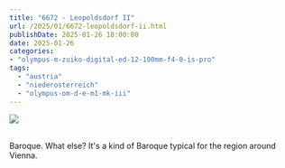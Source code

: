 ```yaml
---
title: "6672 - Leopoldsdorf II"
url: /2025/01/6672-leopoldsdorf-ii.html
publishDate: 2025-01-26 18:00:00
date: 2025-01-26
categories:
- "olympus-m-zuiko-digital-ed-12-100mm-f4-0-is-pro"
tags:
  - "austria"
  - "niederosterreich"
  - "olympus-om-d-e-m1-mk-iii"
---
```

<div class="container">
<div class="center"><a target="_blank" href="https://d25zfm9zpd7gm5.cloudfront.net/1200x1200/2020/20200913_134630_lr.jpg"><img class="webfeedsFeaturedVisual" src="https://d25zfm9zpd7gm5.cloudfront.net/0600x0600/2020/20200913_134630_lr.jpg" /></a></div>
</div>
<br />

Baroque. What else? It's a kind of Baroque typical for the
region around Vienna.
